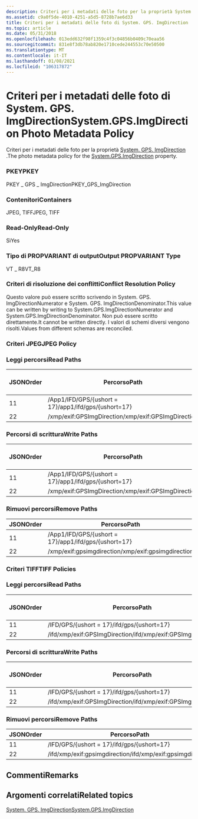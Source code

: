 ```yaml
---
description: Criteri per i metadati delle foto per la proprietà System. GPS. ImgDirection.
ms.assetid: c9a0f5de-4010-4251-a5d5-8728b7ae6d33
title: Criteri per i metadati delle foto di System. GPS. ImgDirection
ms.topic: article
ms.date: 05/31/2018
ms.openlocfilehash: 013edd632f98f1359c4f3c04856b0409c70eaa56
ms.sourcegitcommit: 831e8f3db78ab820e1710cede244553c70e50500
ms.translationtype: MT
ms.contentlocale: it-IT
ms.lasthandoff: 01/08/2021
ms.locfileid: "106317872"
---
```

# <a name="systemgpsimgdirection-photo-metadata-policy"></a><span data-ttu-id="3580d-103">Criteri per i metadati delle foto di System. GPS. ImgDirection</span><span class="sxs-lookup"><span data-stu-id="3580d-103">System.GPS.ImgDirection Photo Metadata Policy</span></span>

<span data-ttu-id="3580d-104">Criteri per i metadati delle foto per la proprietà [System. GPS. ImgDirection](../properties/props-system-gps-imgdirection.md) .</span><span class="sxs-lookup"><span data-stu-id="3580d-104">The photo metadata policy for the [System.GPS.ImgDirection](../properties/props-system-gps-imgdirection.md) property.</span></span>

### <a name="pkey"></a><span data-ttu-id="3580d-105">PKEY</span><span class="sxs-lookup"><span data-stu-id="3580d-105">PKEY</span></span>

<span data-ttu-id="3580d-106">PKEY \_ GPS \_ ImgDirection</span><span class="sxs-lookup"><span data-stu-id="3580d-106">PKEY\_GPS\_ImgDirection</span></span>

### <a name="containers"></a><span data-ttu-id="3580d-107">Contenitori</span><span class="sxs-lookup"><span data-stu-id="3580d-107">Containers</span></span>

<span data-ttu-id="3580d-108">JPEG, TIFF</span><span class="sxs-lookup"><span data-stu-id="3580d-108">JPEG, TIFF</span></span>

### <a name="read-only"></a><span data-ttu-id="3580d-109">Read-Only</span><span class="sxs-lookup"><span data-stu-id="3580d-109">Read-Only</span></span>

<span data-ttu-id="3580d-110">Sì</span><span class="sxs-lookup"><span data-stu-id="3580d-110">Yes</span></span>

### <a name="output-propvariant-type"></a><span data-ttu-id="3580d-111">Tipo di PROPVARIANT di output</span><span class="sxs-lookup"><span data-stu-id="3580d-111">Output PROPVARIANT Type</span></span>

<span data-ttu-id="3580d-112">VT \_ R8</span><span class="sxs-lookup"><span data-stu-id="3580d-112">VT\_R8</span></span>

### <a name="conflict-resolution-policy"></a><span data-ttu-id="3580d-113">Criteri di risoluzione dei conflitti</span><span class="sxs-lookup"><span data-stu-id="3580d-113">Conflict Resolution Policy</span></span>

<span data-ttu-id="3580d-114">Questo valore può essere scritto scrivendo in System. GPS. ImgDirectionNumerator e System. GPS. ImgDirectionDenominator.</span><span class="sxs-lookup"><span data-stu-id="3580d-114">This value can be written by writing to System.GPS.ImgDirectionNumerator and System.GPS.ImgDirectionDenominator.</span></span> <span data-ttu-id="3580d-115">Non può essere scritto direttamente.</span><span class="sxs-lookup"><span data-stu-id="3580d-115">It cannot be written directly.</span></span> <span data-ttu-id="3580d-116">I valori di schemi diversi vengono risolti.</span><span class="sxs-lookup"><span data-stu-id="3580d-116">Values from different schemas are reconciled.</span></span>

### <a name="jpeg-policy"></a><span data-ttu-id="3580d-117">Criteri JPEG</span><span class="sxs-lookup"><span data-stu-id="3580d-117">JPEG Policy</span></span>

### <a name="read-paths"></a><span data-ttu-id="3580d-118">Leggi percorsi</span><span class="sxs-lookup"><span data-stu-id="3580d-118">Read Paths</span></span>



| <span data-ttu-id="3580d-119">JSON</span><span class="sxs-lookup"><span data-stu-id="3580d-119">Order</span></span> | <span data-ttu-id="3580d-120">Percorso</span><span class="sxs-lookup"><span data-stu-id="3580d-120">Path</span></span>                      | <span data-ttu-id="3580d-121">Formato disco</span><span class="sxs-lookup"><span data-stu-id="3580d-121">Disk Format</span></span> |
|-------|---------------------------|-------------|
| <span data-ttu-id="3580d-122">1</span><span class="sxs-lookup"><span data-stu-id="3580d-122">1</span></span>     | <span data-ttu-id="3580d-123">/App1/IFD/GPS/{ushort = 17}</span><span class="sxs-lookup"><span data-stu-id="3580d-123">/app1/ifd/gps/{ushort=17}</span></span> |             |
| <span data-ttu-id="3580d-124">2</span><span class="sxs-lookup"><span data-stu-id="3580d-124">2</span></span>     | <span data-ttu-id="3580d-125">/xmp/exif:GPSImgDirection</span><span class="sxs-lookup"><span data-stu-id="3580d-125">/xmp/exif:GPSImgDirection</span></span> |             |



 

### <a name="write-paths"></a><span data-ttu-id="3580d-126">Percorsi di scrittura</span><span class="sxs-lookup"><span data-stu-id="3580d-126">Write Paths</span></span>



| <span data-ttu-id="3580d-127">JSON</span><span class="sxs-lookup"><span data-stu-id="3580d-127">Order</span></span> | <span data-ttu-id="3580d-128">Percorso</span><span class="sxs-lookup"><span data-stu-id="3580d-128">Path</span></span>                      | <span data-ttu-id="3580d-129">Formato disco</span><span class="sxs-lookup"><span data-stu-id="3580d-129">Disk Format</span></span> |
|-------|---------------------------|-------------|
| <span data-ttu-id="3580d-130">1</span><span class="sxs-lookup"><span data-stu-id="3580d-130">1</span></span>     | <span data-ttu-id="3580d-131">/App1/IFD/GPS/{ushort = 17}</span><span class="sxs-lookup"><span data-stu-id="3580d-131">/app1/ifd/gps/{ushort=17}</span></span> |             |
| <span data-ttu-id="3580d-132">2</span><span class="sxs-lookup"><span data-stu-id="3580d-132">2</span></span>     | <span data-ttu-id="3580d-133">/xmp/exif:GPSImgDirection</span><span class="sxs-lookup"><span data-stu-id="3580d-133">/xmp/exif:GPSImgDirection</span></span> |             |



 

### <a name="remove-paths"></a><span data-ttu-id="3580d-134">Rimuovi percorsi</span><span class="sxs-lookup"><span data-stu-id="3580d-134">Remove Paths</span></span>



| <span data-ttu-id="3580d-135">JSON</span><span class="sxs-lookup"><span data-stu-id="3580d-135">Order</span></span> | <span data-ttu-id="3580d-136">Percorso</span><span class="sxs-lookup"><span data-stu-id="3580d-136">Path</span></span>                      |
|-------|---------------------------|
| <span data-ttu-id="3580d-137">1</span><span class="sxs-lookup"><span data-stu-id="3580d-137">1</span></span>     | <span data-ttu-id="3580d-138">/App1/IFD/GPS/{ushort = 17}</span><span class="sxs-lookup"><span data-stu-id="3580d-138">/app1/ifd/gps/{ushort=17}</span></span> |
| <span data-ttu-id="3580d-139">2</span><span class="sxs-lookup"><span data-stu-id="3580d-139">2</span></span>     | <span data-ttu-id="3580d-140">/xmp/exif:gpsimgdirection</span><span class="sxs-lookup"><span data-stu-id="3580d-140">/xmp/exif:gpsimgdirection</span></span> |



 

### <a name="tiff-policies"></a><span data-ttu-id="3580d-141">Criteri TIFF</span><span class="sxs-lookup"><span data-stu-id="3580d-141">TIFF Policies</span></span>

### <a name="read-paths"></a><span data-ttu-id="3580d-142">Leggi percorsi</span><span class="sxs-lookup"><span data-stu-id="3580d-142">Read Paths</span></span>



| <span data-ttu-id="3580d-143">JSON</span><span class="sxs-lookup"><span data-stu-id="3580d-143">Order</span></span> | <span data-ttu-id="3580d-144">Percorso</span><span class="sxs-lookup"><span data-stu-id="3580d-144">Path</span></span>                          | <span data-ttu-id="3580d-145">Formato disco</span><span class="sxs-lookup"><span data-stu-id="3580d-145">Disk Format</span></span> |
|-------|-------------------------------|-------------|
| <span data-ttu-id="3580d-146">1</span><span class="sxs-lookup"><span data-stu-id="3580d-146">1</span></span>     | <span data-ttu-id="3580d-147">/IFD/GPS/{ushort = 17}</span><span class="sxs-lookup"><span data-stu-id="3580d-147">/ifd/gps/{ushort=17}</span></span>          |             |
| <span data-ttu-id="3580d-148">2</span><span class="sxs-lookup"><span data-stu-id="3580d-148">2</span></span>     | <span data-ttu-id="3580d-149">/ifd/xmp/exif:GPSImgDirection</span><span class="sxs-lookup"><span data-stu-id="3580d-149">/ifd/xmp/exif:GPSImgDirection</span></span> |             |



 

### <a name="write-paths"></a><span data-ttu-id="3580d-150">Percorsi di scrittura</span><span class="sxs-lookup"><span data-stu-id="3580d-150">Write Paths</span></span>



| <span data-ttu-id="3580d-151">JSON</span><span class="sxs-lookup"><span data-stu-id="3580d-151">Order</span></span> | <span data-ttu-id="3580d-152">Percorso</span><span class="sxs-lookup"><span data-stu-id="3580d-152">Path</span></span>                          | <span data-ttu-id="3580d-153">Formato disco</span><span class="sxs-lookup"><span data-stu-id="3580d-153">Disk Format</span></span> |
|-------|-------------------------------|-------------|
| <span data-ttu-id="3580d-154">1</span><span class="sxs-lookup"><span data-stu-id="3580d-154">1</span></span>     | <span data-ttu-id="3580d-155">/IFD/GPS/{ushort = 17}</span><span class="sxs-lookup"><span data-stu-id="3580d-155">/ifd/gps/{ushort=17}</span></span>          |             |
| <span data-ttu-id="3580d-156">2</span><span class="sxs-lookup"><span data-stu-id="3580d-156">2</span></span>     | <span data-ttu-id="3580d-157">/ifd/xmp/exif:GPSImgDirection</span><span class="sxs-lookup"><span data-stu-id="3580d-157">/ifd/xmp/exif:GPSImgDirection</span></span> |             |



 

### <a name="remove-paths"></a><span data-ttu-id="3580d-158">Rimuovi percorsi</span><span class="sxs-lookup"><span data-stu-id="3580d-158">Remove Paths</span></span>



| <span data-ttu-id="3580d-159">JSON</span><span class="sxs-lookup"><span data-stu-id="3580d-159">Order</span></span> | <span data-ttu-id="3580d-160">Percorso</span><span class="sxs-lookup"><span data-stu-id="3580d-160">Path</span></span>                          |
|-------|-------------------------------|
| <span data-ttu-id="3580d-161">1</span><span class="sxs-lookup"><span data-stu-id="3580d-161">1</span></span>     | <span data-ttu-id="3580d-162">/IFD/GPS/{ushort = 17}</span><span class="sxs-lookup"><span data-stu-id="3580d-162">/ifd/gps/{ushort=17}</span></span>          |
| <span data-ttu-id="3580d-163">2</span><span class="sxs-lookup"><span data-stu-id="3580d-163">2</span></span>     | <span data-ttu-id="3580d-164">/ifd/xmp/exif:gpsimgdirection</span><span class="sxs-lookup"><span data-stu-id="3580d-164">/ifd/xmp/exif:gpsimgdirection</span></span> |



 

## <a name="remarks"></a><span data-ttu-id="3580d-165">Commenti</span><span class="sxs-lookup"><span data-stu-id="3580d-165">Remarks</span></span>

## <a name="related-topics"></a><span data-ttu-id="3580d-166">Argomenti correlati</span><span class="sxs-lookup"><span data-stu-id="3580d-166">Related topics</span></span>

<dl> <dt>

[<span data-ttu-id="3580d-167">System. GPS. ImgDirection</span><span class="sxs-lookup"><span data-stu-id="3580d-167">System.GPS.ImgDirection</span></span>](../properties/props-system-gps-imgdirection.md)
</dt> </dl>

 

 
